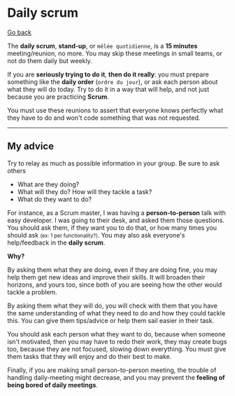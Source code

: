 # Daily scrum

[Go back](../index.md#whats-scrum)

The **daily scrum**, **stand-up**, or `mêlée quotidienne`, is a **15 minutes** meeting/reunion, no more. You may skip these meetings in small teams, or not do them daily but weekly.

If you are **seriously trying to do it**, **then do it really**: you must prepare something like the **daily order** (`ordre du jour`), or ask each person about what they will do today. Try to do it in a way that will help, and not just because you are practicing **Scrum**.

You must use these reunions to assert that everyone knows perfectly what they have to do and won't code something that was not requested.

<hr class="sl">

## My advice

Try to relay as much as possible information in your group. Be sure to ask others

* What are they doing?
* What will they do? How will they tackle a task?
* What do they want to do?

For instance, as a Scrum master, I was having a **person-to-person** talk with easy developer. I was going to their desk, and asked them those questions. You should ask them, if they want you to do that, or how many times you should ask <small>(ex: 1 per functionality?)</small>. You may also ask everyone's help/feedback in the **daily scrum**.

**Why?**

By asking them what they are doing, even if they are doing fine, you may help them get new ideas and improve their skills. It will broaden their horizons, and yours too, since both of you are seeing how the other would tackle a problem.

By asking them what they will do, you will check with them that you have the same understanding of what they need to do and how they could tackle this. You can give them tips/advice or help them sail easier in their task.

You should ask each person what they want to do, because when someone isn't motivated, then you may have to redo their work, they may create bugs too, because they are not focused, slowing down everything. You must give them tasks that they will enjoy and do their best to make.

Finally, if you are making small person-to-person meeting, the trouble of handling daily-meeting might decrease, and you may prevent the **feeling of being bored of daily meetings**.